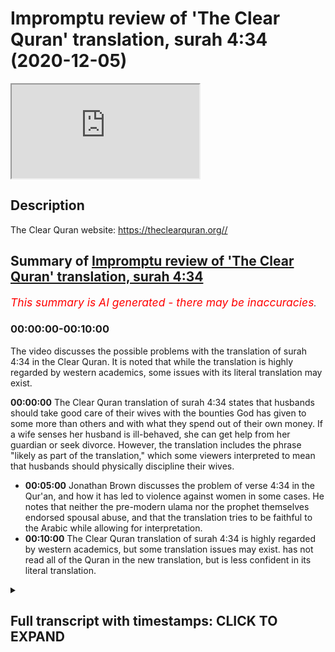 # Impromptu review of 'The Clear Quran' translation, surah 4:34 (2020-12-05)

<iframe loading='lazy' allow='autoplay' src='https://www.youtube.com/embed/JhkYto2hX44'></iframe>

## Description

The Clear Quran website: <https://theclearquran.org//>

## Summary of [Impromptu review of 'The Clear Quran' translation, surah 4:34](https://www.youtube.com/watch?v=JhkYto2hX44)

*<span style="color:red; font-size:125%">This summary is AI generated - there may be inaccuracies</span>. [](/)*

### <a onclick="modifyYTiframeseektime('0')">00:00:00-00:10:00</a>

The video discusses the possible problems with the translation of surah 4:34 in the Clear Quran. It is noted that while the translation is highly regarded by western academics, some issues with its literal translation may exist.

**<a onclick="modifyYTiframeseektime('0')">00:00:00</a>** The Clear Quran translation of surah 4:34 states that husbands should take good care of their wives with the bounties God has given to some more than others and with what they spend out of their own money. If a wife senses her husband is ill-behaved, she can get help from her guardian or seek divorce. However, the translation includes the phrase "likely as part of the translation," which some viewers interpreted to mean that husbands should physically discipline their wives.

* **<a onclick="modifyYTiframeseektime('300')">00:05:00</a>** Jonathan Brown discusses the problem of verse 4:34 in the Qur'an, and how it has led to violence against women in some cases. He notes that neither the pre-modern ulama nor the prophet themselves endorsed spousal abuse, and that the translation tries to be faithful to the Arabic while allowing for interpretation.
* **<a onclick="modifyYTiframeseektime('600')">00:10:00</a>** The Clear Quran translation of surah 4:34 is highly regarded by western academics, but some translation issues may exist. has not read all of the Quran in the new translation, but is less confident in its literal translation.

<details><summary><h2>Full transcript with timestamps: CLICK TO EXPAND</h2></summary>

<a onclick="modifyYTiframeseektime('0')">0:00:00</a> um hello in this um uh impromptu  
<a onclick="modifyYTiframeseektime('3')">0:00:03</a> episode uh i just wanted to uh relay  
<a onclick="modifyYTiframeseektime('6')">0:00:06</a> something that happened to me earlier  
<a onclick="modifyYTiframeseektime('7')">0:00:07</a> today i was up in kilburn not far from  
<a onclick="modifyYTiframeseektime('9')">0:00:09</a> where i live in  
<a onclick="modifyYTiframeseektime('10')">0:00:10</a> here in london uh just talking to some  
<a onclick="modifyYTiframeseektime('12')">0:00:12</a> of the brothers  
<a onclick="modifyYTiframeseektime('13')">0:00:13</a> giving dowa there as they do every  
<a onclick="modifyYTiframeseektime('15')">0:00:15</a> saturday when they can and there's not a  
<a onclick="modifyYTiframeseektime('17')">0:00:17</a> lockdown  
<a onclick="modifyYTiframeseektime('18')">0:00:18</a> and um there's a new translation of the  
<a onclick="modifyYTiframeseektime('20')">0:00:20</a> quran uh they had on the  
<a onclick="modifyYTiframeseektime('21')">0:00:21</a> their desk there with the dow material  
<a onclick="modifyYTiframeseektime('24')">0:00:24</a> and uh this  
<a onclick="modifyYTiframeseektime('25')">0:00:25</a> is the uh quran here  
<a onclick="modifyYTiframeseektime('29')">0:00:29</a> so um we hope you can make that out it's  
<a onclick="modifyYTiframeseektime('31')">0:00:31</a> uh  
<a onclick="modifyYTiframeseektime('32')">0:00:32</a> the clear quran a thematic english  
<a onclick="modifyYTiframeseektime('34')">0:00:34</a> translation by dr mustafa  
<a onclick="modifyYTiframeseektime('36')">0:00:36</a> kattab and uh it's published by aira  
<a onclick="modifyYTiframeseektime('39')">0:00:39</a> based here in london  
<a onclick="modifyYTiframeseektime('40')">0:00:40</a> uh one i one reason and i hear a project  
<a onclick="modifyYTiframeseektime('44')">0:00:44</a> so this is an official quran uh  
<a onclick="modifyYTiframeseektime('46')">0:00:46</a> published by  
<a onclick="modifyYTiframeseektime('47')">0:00:47</a> them and um i just want to do a quick  
<a onclick="modifyYTiframeseektime('49')">0:00:49</a> review of this  
<a onclick="modifyYTiframeseektime('50')">0:00:50</a> new translation now obviously i haven't  
<a onclick="modifyYTiframeseektime('52')">0:00:52</a> read it all but what i did do perhaps a  
<a onclick="modifyYTiframeseektime('55')">0:00:55</a> little bit misjust  
<a onclick="modifyYTiframeseektime('56')">0:00:56</a> mischievously i went straight to verse  
<a onclick="modifyYTiframeseektime('59')">0:00:59</a> 434. now why would i do that well i'll  
<a onclick="modifyYTiframeseektime('61')">0:01:01</a> explain why in a minute but  
<a onclick="modifyYTiframeseektime('63')">0:01:03</a> i read the verse um in the translation  
<a onclick="modifyYTiframeseektime('66')">0:01:06</a> and i'm  
<a onclick="modifyYTiframeseektime('66')">0:01:06</a> aware of some of the arabic issues  
<a onclick="modifyYTiframeseektime('68')">0:01:08</a> actually having read  
<a onclick="modifyYTiframeseektime('70')">0:01:10</a> a really good scholarly discussion of  
<a onclick="modifyYTiframeseektime('72')">0:01:12</a> this very verse  
<a onclick="modifyYTiframeseektime('74')">0:01:14</a> in this book in jonathan brown's  
<a onclick="modifyYTiframeseektime('76')">0:01:16</a> misquoting  
<a onclick="modifyYTiframeseektime('77')">0:01:17</a> muhammad where um on page 274 275  
<a onclick="modifyYTiframeseektime('81')">0:01:21</a> uh uh he discusses the various  
<a onclick="modifyYTiframeseektime('84')">0:01:24</a> translations  
<a onclick="modifyYTiframeseektime('85')">0:01:25</a> of this text and the uh the different  
<a onclick="modifyYTiframeseektime('88')">0:01:28</a> motivations behind them and the problems  
<a onclick="modifyYTiframeseektime('90')">0:01:30</a> it causes  
<a onclick="modifyYTiframeseektime('91')">0:01:31</a> people uh this text in the arabic and  
<a onclick="modifyYTiframeseektime('93')">0:01:33</a> why they translated differently so  
<a onclick="modifyYTiframeseektime('94')">0:01:34</a> sort of read it in my trusty uh abdel  
<a onclick="modifyYTiframeseektime('97')">0:01:37</a> haleem  
<a onclick="modifyYTiframeseektime('98')">0:01:38</a> english translation and this is a very  
<a onclick="modifyYTiframeseektime('101')">0:01:41</a> well known verse i read the whole of the  
<a onclick="modifyYTiframeseektime('103')">0:01:43</a> verse  
<a onclick="modifyYTiframeseektime('104')">0:01:44</a> in context and then i will read this new  
<a onclick="modifyYTiframeseektime('107')">0:01:47</a> clear  
<a onclick="modifyYTiframeseektime('107')">0:01:47</a> quran and you can see why i'm making a  
<a onclick="modifyYTiframeseektime('110')">0:01:50</a> video of it hopefully  
<a onclick="modifyYTiframeseektime('112')">0:01:52</a> so in this good reliable translation it  
<a onclick="modifyYTiframeseektime('114')">0:01:54</a> says husbands should take good care of  
<a onclick="modifyYTiframeseektime('116')">0:01:56</a> their wives  
<a onclick="modifyYTiframeseektime('117')">0:01:57</a> with the bounties god has given to some  
<a onclick="modifyYTiframeseektime('119')">0:01:59</a> more than others  
<a onclick="modifyYTiframeseektime('121')">0:02:01</a> and with what they spend out of their  
<a onclick="modifyYTiframeseektime('122')">0:02:02</a> own money righteous wives are devout  
<a onclick="modifyYTiframeseektime('125')">0:02:05</a> and guard what god would have them guard  
<a onclick="modifyYTiframeseektime('128')">0:02:08</a> in their husband's  
<a onclick="modifyYTiframeseektime('129')">0:02:09</a> absence if you fear high-mindedness from  
<a onclick="modifyYTiframeseektime('132')">0:02:12</a> your wives remind them  
<a onclick="modifyYTiframeseektime('134')">0:02:14</a> of the teaching of god then ignore them  
<a onclick="modifyYTiframeseektime('138')">0:02:18</a> then hit them if they obey you you have  
<a onclick="modifyYTiframeseektime('141')">0:02:21</a> no right to act against them  
<a onclick="modifyYTiframeseektime('142')">0:02:22</a> god is most high and great now the bit i  
<a onclick="modifyYTiframeseektime('146')">0:02:26</a> was interested in is  
<a onclick="modifyYTiframeseektime('147')">0:02:27</a> then hit them that that bit and the  
<a onclick="modifyYTiframeseektime('149')">0:02:29</a> arrow because a note here  
<a onclick="modifyYTiframeseektime('150')">0:02:30</a> is um it says to the bottom of the page  
<a onclick="modifyYTiframeseektime('152')">0:02:32</a> this signifies  
<a onclick="modifyYTiframeseektime('154')">0:02:34</a> a single slap as is clear from the  
<a onclick="modifyYTiframeseektime('156')">0:02:36</a> circumstances of the revelation of this  
<a onclick="modifyYTiframeseektime('159')">0:02:39</a> verse  
<a onclick="modifyYTiframeseektime('160')">0:02:40</a> see also abdul haleem understanding the  
<a onclick="modifyYTiframeseektime('162')">0:02:42</a> quran  
<a onclick="modifyYTiframeseektime('163')">0:02:43</a> pages 46-54 so he's referring to his own  
<a onclick="modifyYTiframeseektime('167')">0:02:47</a> a separate work where there's a quite a  
<a onclick="modifyYTiframeseektime('169')">0:02:49</a> big discussion of that  
<a onclick="modifyYTiframeseektime('171')">0:02:51</a> so i'm aware of the arabic the arabic  
<a onclick="modifyYTiframeseektime('173')">0:02:53</a> does have hit  
<a onclick="modifyYTiframeseektime('174')">0:02:54</a> or strike that is the literal meaning of  
<a onclick="modifyYTiframeseektime('177')">0:02:57</a> the word as translated here  
<a onclick="modifyYTiframeseektime('180')">0:03:00</a> um so let's before i go down to how we  
<a onclick="modifyYTiframeseektime('182')">0:03:02</a> interpret this verse  
<a onclick="modifyYTiframeseektime('184')">0:03:04</a> let me just read to you from this new  
<a onclick="modifyYTiframeseektime('186')">0:03:06</a> clear quran  
<a onclick="modifyYTiframeseektime('188')">0:03:08</a> so it should be even clearer so what  
<a onclick="modifyYTiframeseektime('189')">0:03:09</a> does it say men  
<a onclick="modifyYTiframeseektime('191')">0:03:11</a> are are the caretakers of women as  
<a onclick="modifyYTiframeseektime('194')">0:03:14</a> men have been provisioned by god over  
<a onclick="modifyYTiframeseektime('196')">0:03:16</a> women  
<a onclick="modifyYTiframeseektime('197')">0:03:17</a> and tasked with supporting them  
<a onclick="modifyYTiframeseektime('199')">0:03:19</a> financially and righteous women  
<a onclick="modifyYTiframeseektime('201')">0:03:21</a> are devoutly obedient and when alone  
<a onclick="modifyYTiframeseektime('204')">0:03:24</a> protective of what god has entrusted  
<a onclick="modifyYTiframeseektime('206')">0:03:26</a> them with and if you sense ill  
<a onclick="modifyYTiframeseektime('209')">0:03:29</a> conduct from your women advise them  
<a onclick="modifyYTiframeseektime('211')">0:03:31</a> first  
<a onclick="modifyYTiframeseektime('212')">0:03:32</a> if they persist do not share their beds  
<a onclick="modifyYTiframeseektime('216')">0:03:36</a> but if they still persist then  
<a onclick="modifyYTiframeseektime('218')">0:03:38</a> discipline them light  
<a onclick="modifyYTiframeseektime('219')">0:03:39</a> gently discipline them gently but if  
<a onclick="modifyYTiframeseektime('222')">0:03:42</a> they change their ways  
<a onclick="modifyYTiframeseektime('223')">0:03:43</a> do not be unjust to them surely god is  
<a onclick="modifyYTiframeseektime('225')">0:03:45</a> most high or great  
<a onclick="modifyYTiframeseektime('227')">0:03:47</a> so if they still persist then discipline  
<a onclick="modifyYTiframeseektime('230')">0:03:50</a> them  
<a onclick="modifyYTiframeseektime('230')">0:03:50</a> gently discipline them gently um  
<a onclick="modifyYTiframeseektime('235')">0:03:55</a> this is obviously not a translation this  
<a onclick="modifyYTiframeseektime('237')">0:03:57</a> is a an interpretive  
<a onclick="modifyYTiframeseektime('240')">0:04:00</a> view of what they want the english to  
<a onclick="modifyYTiframeseektime('242')">0:04:02</a> say  
<a onclick="modifyYTiframeseektime('244')">0:04:04</a> at the bottom of the page um there's  
<a onclick="modifyYTiframeseektime('246')">0:04:06</a> actually quite a helpful comment  
<a onclick="modifyYTiframeseektime('247')">0:04:07</a> to this very verse it says disciplining  
<a onclick="modifyYTiframeseektime('249')">0:04:09</a> one's wife gently  
<a onclick="modifyYTiframeseektime('251')">0:04:11</a> is the final resort the earliest  
<a onclick="modifyYTiframeseektime('253')">0:04:13</a> commentators understood  
<a onclick="modifyYTiframeseektime('255')">0:04:15</a> that this was to be light enough not to  
<a onclick="modifyYTiframeseektime('257')">0:04:17</a> leave a mark  
<a onclick="modifyYTiframeseektime('258')">0:04:18</a> it should be done with nothing bigger  
<a onclick="modifyYTiframeseektime('259')">0:04:19</a> than a tooth stick and should  
<a onclick="modifyYTiframeseektime('261')">0:04:21</a> be not be on the face prophet muhammad  
<a onclick="modifyYTiframeseektime('265')">0:04:25</a> said to his companions  
<a onclick="modifyYTiframeseektime('266')">0:04:26</a> do not beat the female servants of god  
<a onclick="modifyYTiframeseektime('269')">0:04:29</a> he said that honorable husbands do not  
<a onclick="modifyYTiframeseektime('271')">0:04:31</a> beat their wives  
<a onclick="modifyYTiframeseektime('272')">0:04:32</a> and he himself never hit a woman or  
<a onclick="modifyYTiframeseektime('274')">0:04:34</a> servant if a woman feels her husband is  
<a onclick="modifyYTiframeseektime('276')">0:04:36</a> ill-behaved then she can get help  
<a onclick="modifyYTiframeseektime('278')">0:04:38</a> from her guardian or seek divorce now  
<a onclick="modifyYTiframeseektime('281')">0:04:41</a> that  
<a onclick="modifyYTiframeseektime('282')">0:04:42</a> comment is fine and that's indeed based  
<a onclick="modifyYTiframeseektime('284')">0:04:44</a> on the earlier sources  
<a onclick="modifyYTiframeseektime('286')">0:04:46</a> what i have a problem with is when it  
<a onclick="modifyYTiframeseektime('287')">0:04:47</a> says then discipline them likely as part  
<a onclick="modifyYTiframeseektime('289')">0:04:49</a> of the translation  
<a onclick="modifyYTiframeseektime('291')">0:04:51</a> um i don't know this is going to come up  
<a onclick="modifyYTiframeseektime('293')">0:04:53</a> it's going to be easy to see or not  
<a onclick="modifyYTiframeseektime('295')">0:04:55</a> if you can see that anyway um  
<a onclick="modifyYTiframeseektime('299')">0:04:59</a> this uh okay so what do we do what's  
<a onclick="modifyYTiframeseektime('302')">0:05:02</a> going on here  
<a onclick="modifyYTiframeseektime('303')">0:05:03</a> in um jonathan brown's excellent book he  
<a onclick="modifyYTiframeseektime('306')">0:05:06</a> discusses as i say this  
<a onclick="modifyYTiframeseektime('307')">0:05:07</a> very subject and the problems uh that  
<a onclick="modifyYTiframeseektime('310')">0:05:10</a> this verse has caused in the minds of  
<a onclick="modifyYTiframeseektime('312')">0:05:12</a> some people particularly in the west  
<a onclick="modifyYTiframeseektime('315')">0:05:15</a> and um and then he makes this helpful  
<a onclick="modifyYTiframeseektime('318')">0:05:18</a> comment  
<a onclick="modifyYTiframeseektime('318')">0:05:18</a> on page 274. ironically the unstated  
<a onclick="modifyYTiframeseektime('322')">0:05:22</a> assumptions that many readers today  
<a onclick="modifyYTiframeseektime('324')">0:05:24</a> would generally see  
<a onclick="modifyYTiframeseektime('326')">0:05:26</a> as encasing the literal meaning of 434  
<a onclick="modifyYTiframeseektime('330')">0:05:30</a> were shared by none of the pre-modern  
<a onclick="modifyYTiframeseektime('332')">0:05:32</a> ulama the ulama the  
<a onclick="modifyYTiframeseektime('334')">0:05:34</a> islamic scholars they are in fact  
<a onclick="modifyYTiframeseektime('336')">0:05:36</a> totally foreign to the islamic tradition  
<a onclick="modifyYTiframeseektime('339')">0:05:39</a> so in other words just reading this as a  
<a onclick="modifyYTiframeseektime('340')">0:05:40</a> verse to beat your wife so to speak  
<a onclick="modifyYTiframeseektime('343')">0:05:43</a> is totally foreign to the islamic  
<a onclick="modifyYTiframeseektime('345')">0:05:45</a> tradition  
<a onclick="modifyYTiframeseektime('346')">0:05:46</a> the pre-modern language so it's not a  
<a onclick="modifyYTiframeseektime('348')">0:05:48</a> modernist issue that goes back  
<a onclick="modifyYTiframeseektime('349')">0:05:49</a> many centuries reading the verse as an  
<a onclick="modifyYTiframeseektime('351')">0:05:51</a> unambiguous legitimization of spousal  
<a onclick="modifyYTiframeseektime('354')">0:05:54</a> abuse  
<a onclick="modifyYTiframeseektime('355')">0:05:55</a> assumes that the quran should be read in  
<a onclick="modifyYTiframeseektime('357')">0:05:57</a> isolation  
<a onclick="modifyYTiframeseektime('358')">0:05:58</a> and that duties should be derived from  
<a onclick="modifyYTiframeseektime('361')">0:06:01</a> it unmediated  
<a onclick="modifyYTiframeseektime('363')">0:06:03</a> yet no pre-modern muslim school of  
<a onclick="modifyYTiframeseektime('365')">0:06:05</a> thought ever advocated that  
<a onclick="modifyYTiframeseektime('367')">0:06:07</a> except perhaps the earlier the early  
<a onclick="modifyYTiframeseektime('370')">0:06:10</a> karajaite extremists  
<a onclick="modifyYTiframeseektime('372')">0:06:12</a> and islamic modernists who claim they do  
<a onclick="modifyYTiframeseektime('375')">0:06:15</a> this today  
<a onclick="modifyYTiframeseektime('376')">0:06:16</a> cannot manage to do so consistently on  
<a onclick="modifyYTiframeseektime('378')">0:06:18</a> the contrary  
<a onclick="modifyYTiframeseektime('380')">0:06:20</a> muslim sects agree that the quran had to  
<a onclick="modifyYTiframeseektime('382')">0:06:22</a> be read through the prism  
<a onclick="modifyYTiframeseektime('384')">0:06:24</a> of the prophet's teachings as expounded  
<a onclick="modifyYTiframeseektime('386')">0:06:26</a> by the ulama  
<a onclick="modifyYTiframeseektime('388')">0:06:28</a> who then disagreed endlessly on what  
<a onclick="modifyYTiframeseektime('390')">0:06:30</a> those teachings should be  
<a onclick="modifyYTiframeseektime('392')">0:06:32</a> the ulima who articulated the islamic  
<a onclick="modifyYTiframeseektime('394')">0:06:34</a> tradition  
<a onclick="modifyYTiframeseektime('395')">0:06:35</a> were men taken as a whole however their  
<a onclick="modifyYTiframeseektime('398')">0:06:38</a> reading of 434  
<a onclick="modifyYTiframeseektime('400')">0:06:40</a> was characterized by neither the  
<a onclick="modifyYTiframeseektime('401')">0:06:41</a> interests of patriarchy  
<a onclick="modifyYTiframeseektime('403')">0:06:43</a> nor what is sometimes imagined to be an  
<a onclick="modifyYTiframeseektime('405')">0:06:45</a> untempered indifference to violence  
<a onclick="modifyYTiframeseektime('408')">0:06:48</a> rather the most salient theme in the  
<a onclick="modifyYTiframeseektime('410')">0:06:50</a> ulama's writings across the centuries  
<a onclick="modifyYTiframeseektime('412')">0:06:52</a> has been one of restricting  
<a onclick="modifyYTiframeseektime('414')">0:06:54</a> almost completely the apparent meaning  
<a onclick="modifyYTiframeseektime('417')">0:06:57</a> of the verse  
<a onclick="modifyYTiframeseektime('418')">0:06:58</a> this seems to have appeared with the  
<a onclick="modifyYTiframeseektime('420')">0:07:00</a> very first infallible  
<a onclick="modifyYTiframeseektime('422')">0:07:02</a> interpreter of god's revelation the  
<a onclick="modifyYTiframeseektime('424')">0:07:04</a> messenger of god himself  
<a onclick="modifyYTiframeseektime('426')">0:07:06</a> canonical sunni hadith collections quote  
<a onclick="modifyYTiframeseektime('428')">0:07:08</a> the prophet  
<a onclick="modifyYTiframeseektime('429')">0:07:09</a> at first teaching his followers do not  
<a onclick="modifyYTiframeseektime('432')">0:07:12</a> strike the female servants of god  
<a onclick="modifyYTiframeseektime('434')">0:07:14</a> and that of course is what's referenced  
<a onclick="modifyYTiframeseektime('435')">0:07:15</a> in the new translation  
<a onclick="modifyYTiframeseektime('437')">0:07:17</a> only when his lieutenant umar complained  
<a onclick="modifyYTiframeseektime('440')">0:07:20</a> about the media uh  
<a onclick="modifyYTiframeseektime('442')">0:07:22</a> the medinan women disrespecting their  
<a onclick="modifyYTiframeseektime('444')">0:07:24</a> husbands  
<a onclick="modifyYTiframeseektime('445')">0:07:25</a> as opposed to the more submissive meccan  
<a onclick="modifyYTiframeseektime('447')">0:07:27</a> wives to whom they were accustomed  
<a onclick="modifyYTiframeseektime('450')">0:07:30</a> did the prophet allow hitting them the  
<a onclick="modifyYTiframeseektime('452')">0:07:32</a> hadith continues  
<a onclick="modifyYTiframeseektime('454')">0:07:34</a> describing how a wave of 70 i  
<a onclick="modifyYTiframeseektime('457')">0:07:37</a> many women subsequently came complaining  
<a onclick="modifyYTiframeseektime('459')">0:07:39</a> to the prophet  
<a onclick="modifyYTiframeseektime('460')">0:07:40</a> about their husbands this led them to  
<a onclick="modifyYTiframeseektime('463')">0:07:43</a> declare that those men who  
<a onclick="modifyYTiframeseektime('465')">0:07:45</a> this led him the prophet to declare that  
<a onclick="modifyYTiframeseektime('468')">0:07:48</a> those men who beat their wives are  
<a onclick="modifyYTiframeseektime('470')">0:07:50</a> not the best among you adding the best  
<a onclick="modifyYTiframeseektime('473')">0:07:53</a> of you  
<a onclick="modifyYTiframeseektime('474')">0:07:54</a> will not strike them  
<a onclick="modifyYTiframeseektime('477')">0:07:57</a> um and then he goes on about the  
<a onclick="modifyYTiframeseektime('480')">0:08:00</a> prophet's  
<a onclick="modifyYTiframeseektime('480')">0:08:00</a> farewell sermon uh which says something  
<a onclick="modifyYTiframeseektime('483')">0:08:03</a> uh quite similar  
<a onclick="modifyYTiframeseektime('484')">0:08:04</a> and talks about um um  
<a onclick="modifyYTiframeseektime('487')">0:08:07</a> about how husband's striking her but  
<a onclick="modifyYTiframeseektime('489')">0:08:09</a> only with a light blow that leaves no  
<a onclick="modifyYTiframeseektime('491')">0:08:11</a> mark  
<a onclick="modifyYTiframeseektime('492')">0:08:12</a> uh et cetera but there's it's a  
<a onclick="modifyYTiframeseektime('494')">0:08:14</a> fascinating chapter  
<a onclick="modifyYTiframeseektime('496')">0:08:16</a> i suppose in this kind of amateur review  
<a onclick="modifyYTiframeseektime('499')">0:08:19</a> that i'm giving my own  
<a onclick="modifyYTiframeseektime('500')">0:08:20</a> my issue with this is  
<a onclick="modifyYTiframeseektime('504')">0:08:24</a> however it seems to have the translation  
<a onclick="modifyYTiframeseektime('507')">0:08:27</a> seems to have  
<a onclick="modifyYTiframeseektime('508')">0:08:28</a> built in or added in the interpretive  
<a onclick="modifyYTiframeseektime('511')">0:08:31</a> hermeneutic of the of what the english  
<a onclick="modifyYTiframeseektime('515')">0:08:35</a> reader is supposed to read  
<a onclick="modifyYTiframeseektime('516')">0:08:36</a> rather than a faithful translation of  
<a onclick="modifyYTiframeseektime('518')">0:08:38</a> the arabic if that makes sense  
<a onclick="modifyYTiframeseektime('519')">0:08:39</a> the arabic has strike or hit the uh  
<a onclick="modifyYTiframeseektime('522')">0:08:42</a> the commentary at the bottom which  
<a onclick="modifyYTiframeseektime('524')">0:08:44</a> explains um  
<a onclick="modifyYTiframeseektime('526')">0:08:46</a> the mitigating factors and the limiting  
<a onclick="modifyYTiframeseektime('528')">0:08:48</a> factors is perfectly fine  
<a onclick="modifyYTiframeseektime('530')">0:08:50</a> but the translation seems to have have  
<a onclick="modifyYTiframeseektime('536')">0:08:56</a> that meaning rather than let the the  
<a onclick="modifyYTiframeseektime('538')">0:08:58</a> english faithfully  
<a onclick="modifyYTiframeseektime('540')">0:09:00</a> and literally translate the arabic and  
<a onclick="modifyYTiframeseektime('543')">0:09:03</a> i'm wondering if  
<a onclick="modifyYTiframeseektime('543')">0:09:03</a> this translation uh is done by a  
<a onclick="modifyYTiframeseektime('545')">0:09:05</a> canadian guy  
<a onclick="modifyYTiframeseektime('547')">0:09:07</a> if this um translation really is aiming  
<a onclick="modifyYTiframeseektime('550')">0:09:10</a> to  
<a onclick="modifyYTiframeseektime('552')">0:09:12</a> create a translation that's acceptable  
<a onclick="modifyYTiframeseektime('554')">0:09:14</a> to a canadian  
<a onclick="modifyYTiframeseektime('555')">0:09:15</a> western audience rather than be very  
<a onclick="modifyYTiframeseektime('559')">0:09:19</a> literal and faithful  
<a onclick="modifyYTiframeseektime('560')">0:09:20</a> to the arabic itself and um  
<a onclick="modifyYTiframeseektime('564')">0:09:24</a> and that might be seen by some as a  
<a onclick="modifyYTiframeseektime('566')">0:09:26</a> criticism um  
<a onclick="modifyYTiframeseektime('567')">0:09:27</a> because i don't really when i come to a  
<a onclick="modifyYTiframeseektime('570')">0:09:30</a> translation of the quran i want  
<a onclick="modifyYTiframeseektime('572')">0:09:32</a> to see a minimal amount of  
<a onclick="modifyYTiframeseektime('573')">0:09:33</a> interpretation and a maximum amount of  
<a onclick="modifyYTiframeseektime('576')">0:09:36</a> translation so to speak now all  
<a onclick="modifyYTiframeseektime('578')">0:09:38</a> translation is interpretation i get that  
<a onclick="modifyYTiframeseektime('580')">0:09:40</a> but sometimes the interpretation seems  
<a onclick="modifyYTiframeseektime('582')">0:09:42</a> to massively overwhelm  
<a onclick="modifyYTiframeseektime('583')">0:09:43</a> the translation but arguably  
<a onclick="modifyYTiframeseektime('586')">0:09:46</a> and that seems to be the case uh with  
<a onclick="modifyYTiframeseektime('589')">0:09:49</a> this translation so  
<a onclick="modifyYTiframeseektime('591')">0:09:51</a> i i think in the light of that i will  
<a onclick="modifyYTiframeseektime('592')">0:09:52</a> not be recommending this translation  
<a onclick="modifyYTiframeseektime('594')">0:09:54</a> um i will stick with uh this translation  
<a onclick="modifyYTiframeseektime('598')">0:09:58</a> abdel haleem which as i said before is  
<a onclick="modifyYTiframeseektime('601')">0:10:01</a> regarded very highly by  
<a onclick="modifyYTiframeseektime('603')">0:10:03</a> western academics who are aware of the  
<a onclick="modifyYTiframeseektime('606')">0:10:06</a> translation issues um and there we go  
<a onclick="modifyYTiframeseektime('610')">0:10:10</a> as i say i haven't read all the quran uh  
<a onclick="modifyYTiframeseektime('612')">0:10:12</a> in this new translation so maybe the  
<a onclick="modifyYTiframeseektime('613')">0:10:13</a> rest of it doesn't suffer from that  
<a onclick="modifyYTiframeseektime('616')">0:10:16</a> arguably suffer from that problem um so  
<a onclick="modifyYTiframeseektime('619')">0:10:19</a> uh but i think having looked at that  
<a onclick="modifyYTiframeseektime('621')">0:10:21</a> test verse  
<a onclick="modifyYTiframeseektime('622')">0:10:22</a> to see how it deals with the arabic i'm  
<a onclick="modifyYTiframeseektime('624')">0:10:24</a> i'm less inclined as i say to  
<a onclick="modifyYTiframeseektime('627')">0:10:27</a> have confidence that the rest of it will  
<a onclick="modifyYTiframeseektime('628')">0:10:28</a> be a fairly literal translation and may  
<a onclick="modifyYTiframeseektime('631')">0:10:31</a> well give me the opinions of  
<a onclick="modifyYTiframeseektime('634')">0:10:34</a> a more liberal muslim interpretation  
<a onclick="modifyYTiframeseektime('637')">0:10:37</a> instead anyway that's just my review  
<a onclick="modifyYTiframeseektime('639')">0:10:39</a> thank you  

</details>
